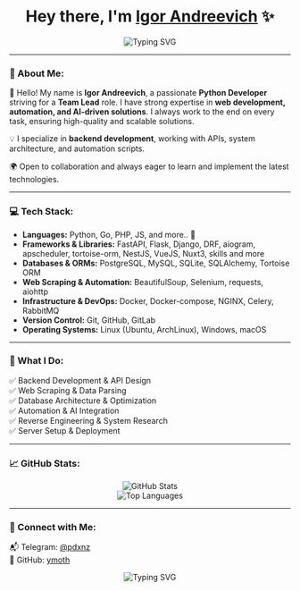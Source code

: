 ### <h1 align="center">Hey there, I'm <a href="https://t.me/pdxnz" target="_blank">Igor Andreevich</a> ✨</h1>

<p align="center">
  <img src="https://readme-typing-svg.demolab.com?font=Fira+Code&pause=1000&width=435&lines=Python+Developer;Web+Developer;Software+Engineer;AI+Enthusiast" alt="Typing SVG" />
</p>

---

### 🚀 About Me:

👋 Hello! My name is **Igor Andreevich**, a passionate **Python Developer** striving for a **Team Lead** role. I have strong expertise in **web development, automation, and AI-driven solutions**. I always work to the end on every task, ensuring high-quality and scalable solutions.

💡 I specialize in **backend development**, working with APIs, system architecture, and automation scripts. 

🌍 Open to collaboration and always eager to learn and implement the latest technologies.

---

### 💻 Tech Stack:

- **Languages:** Python, Go, PHP, JS, and more.. 🐍
- **Frameworks & Libraries:** FastAPI, Flask, Django, DRF, aiogram, apscheduler, tortoise-orm, NestJS, VueJS, Nuxt3, skills and more
- **Databases & ORMs:** PostgreSQL, MySQL, SQLite, SQLAlchemy, Tortoise ORM
- **Web Scraping & Automation:** BeautifulSoup, Selenium, requests, aiohttp
- **Infrastructure & DevOps:** Docker, Docker-compose, NGINX, Celery, RabbitMQ
- **Version Control:** Git, GitHub, GitLab
- **Operating Systems:** Linux (Ubuntu, ArchLinux), Windows, macOS

---

### 📌 What I Do:

✅ Backend Development & API Design  
✅ Web Scraping & Data Parsing  
✅ Database Architecture & Optimization  
✅ Automation & AI Integration  
✅ Reverse Engineering & System Research  
✅ Server Setup & Deployment  

---

### 📈 GitHub Stats:
<p align="center">
  <img src="https://github-readme-stats.vercel.app/api?username=ymoth&show_icons=true&theme=dracula" alt="GitHub Stats" />
  <br>
  <img src="https://github-readme-stats.vercel.app/api/top-langs/?username=ymoth&layout=compact&theme=dracula" alt="Top Languages" />
</p>

---

### 🔗 Connect with Me:

📬 Telegram: [@pdxnz](https://t.me/pdxnz)  
🐙 GitHub: [ymoth](https://github.com/ymoth)  

<p align="center">
  <a><img src="https://readme-typing-svg.demolab.com?font=Fira+Code&pause=1000&width=435&lines=Thank+you+for+visiting!" alt="Typing SVG" /></a>
</p>
